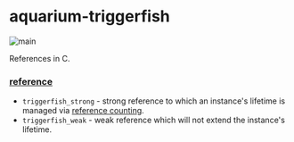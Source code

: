 # aquarium-triggerfish

![main](https://github.com/pretore/aquarium-triggerfish/actions/workflows/cmake.yml/badge.svg?branch=main)

References in C.

### [reference](https://en.wikipedia.org/wiki/Reference_(computer_science))
- ``triggerfish_strong`` - strong reference to which an instance's lifetime 
  is managed via [reference counting](https://en.wikipedia.org/wiki/Reference_counting).
- ``triggerfish_weak`` - weak reference which will not extend the instance's 
  lifetime. 
